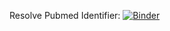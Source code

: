 Resolve Pubmed Identifier: [![Binder](https://mybinder.org/badge_logo.svg)](https://mybinder.org/v2/gh/andrawaag/WikidataBinders/master?filepath=resolveID.ipynb)